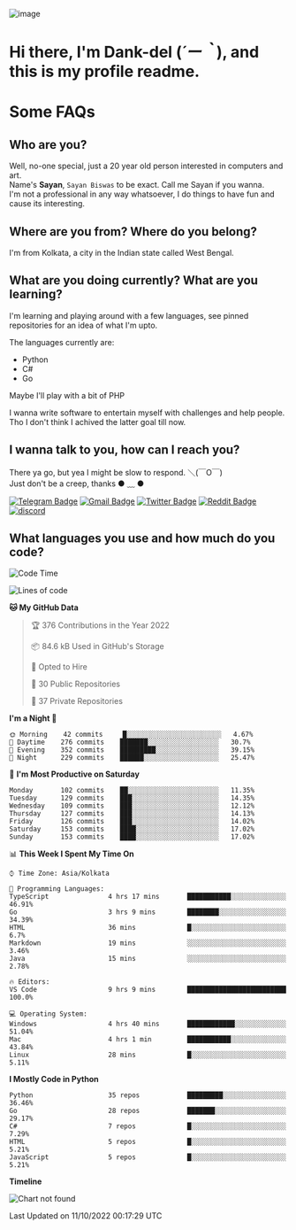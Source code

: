 ![image](https://user-images.githubusercontent.com/63096193/125182844-29f20800-e22f-11eb-8dc9-b0f2d29647bb.png)

# **Hi there, I'm Dank-del (*´ー｀*), and this is my profile readme.**
<!--  [![Profile views](https://gpvc.arturio.dev/dank-del)](https://github.com/dank-del) -->
# Some FAQs

## **Who are you?**

Well, no-one special, just a 20 year old person interested in computers and art. \
Name's **Sayan**, `Sayan Biswas` to be exact. Call me Sayan if you wanna. \
I'm not a professional in any way whatsoever, I do things to have fun and cause its interesting.

## **Where are you from? Where do you belong?**

I'm from Kolkata, a city in the Indian state called West Bengal.

## **What are you doing currently? What are you learning?**

I'm learning and playing around with a few languages, see pinned repositories for an idea of what I'm upto.

The languages currently are:

- Python
- C#
- Go

Maybe I'll play with a bit of PHP

I wanna write software to entertain myself with challenges and help people. \
Tho I don't think I achived the latter goal till now.

<!--## **Eww, I see a weeb profile.**

Can't help it, it's the best way to hide my face on this account
> Why do people hate weebs .-.

## **Cool, what more interests you?**

My interests are quite, weird. They're scattered all over the place. \
I've been fascinated by music and have studied it since the age of 6, I've performed on stage and on air but yeah now I've been away from that. I specialize in key instruments. \
Another thing that interests me is Media Production, aka, working with audio, video and broadcasting media.

> I just like art in general. also feeds the reason of me being obsessed with Japanese drawings (⋟ ﹏ ⋞)-->

## **I wanna talk to you, how can I reach you?**

There ya go, but yea I might be slow to respond. ＼(￣O￣) \
Just don't be a creep, thanks ● ﹏ ●

[![Telegram Badge](https://img.shields.io/badge/-dank_as_fuck-1ca0f1?style=flat-square&logo=telegram&logoColor=white&link=https://t.me/dank_as_fuck)](https://t.me/dank_as_fuck)
[![Gmail Badge](https://img.shields.io/badge/-sayan@asia.com-c14438?style=flat-square&logo=Gmail&logoColor=white&link=mailto:sayan@asia.com)](mailto:sayan@asia.com)
[![Twitter Badge](https://img.shields.io/twitter/follow/TheDankDel?style=social)](https://twitter.com/TheDankDel)
[![Reddit Badge](https://img.shields.io/reddit/user-karma/combined/dank_as_fuck_?style=social)](https://www.reddit.com/user/dank_as_fuck_/)
[![discord](https://discord-md-badge.vercel.app/api/shield/506536929152466945?style=social)](https://discordapp.com/users/506536929152466945)

## **What languages you use and how much do you code?**

<!--START_SECTION:waka-->
![Code Time](http://img.shields.io/badge/Code%20Time-810%20hrs%2010%20mins-blue)

![Lines of code](https://img.shields.io/badge/From%20Hello%20World%20I%27ve%20Written-1%20Million%20lines%20of%20code-blue)

**🐱 My GitHub Data** 

> 🏆 376 Contributions in the Year 2022
 > 
> 📦 84.6 kB Used in GitHub's Storage 
 > 
> 💼 Opted to Hire
 > 
> 📜 30 Public Repositories 
 > 
> 🔑 37 Private Repositories  
 > 
**I'm a Night 🦉** 

```text
🌞 Morning    42 commits     █░░░░░░░░░░░░░░░░░░░░░░░░   4.67% 
🌆 Daytime    276 commits    ███████░░░░░░░░░░░░░░░░░░   30.7% 
🌃 Evening    352 commits    █████████░░░░░░░░░░░░░░░░   39.15% 
🌙 Night      229 commits    ██████░░░░░░░░░░░░░░░░░░░   25.47%

```
📅 **I'm Most Productive on Saturday** 

```text
Monday       102 commits    ██░░░░░░░░░░░░░░░░░░░░░░░   11.35% 
Tuesday      129 commits    ███░░░░░░░░░░░░░░░░░░░░░░   14.35% 
Wednesday    109 commits    ███░░░░░░░░░░░░░░░░░░░░░░   12.12% 
Thursday     127 commits    ███░░░░░░░░░░░░░░░░░░░░░░   14.13% 
Friday       126 commits    ███░░░░░░░░░░░░░░░░░░░░░░   14.02% 
Saturday     153 commits    ████░░░░░░░░░░░░░░░░░░░░░   17.02% 
Sunday       153 commits    ████░░░░░░░░░░░░░░░░░░░░░   17.02%

```


📊 **This Week I Spent My Time On** 

```text
⌚︎ Time Zone: Asia/Kolkata

💬 Programming Languages: 
TypeScript               4 hrs 17 mins       ███████████░░░░░░░░░░░░░░   46.91% 
Go                       3 hrs 9 mins        ████████░░░░░░░░░░░░░░░░░   34.39% 
HTML                     36 mins             █░░░░░░░░░░░░░░░░░░░░░░░░   6.7% 
Markdown                 19 mins             ░░░░░░░░░░░░░░░░░░░░░░░░░   3.46% 
Java                     15 mins             ░░░░░░░░░░░░░░░░░░░░░░░░░   2.78%

🔥 Editors: 
VS Code                  9 hrs 9 mins        █████████████████████████   100.0%

💻 Operating System: 
Windows                  4 hrs 40 mins       ████████████░░░░░░░░░░░░░   51.04% 
Mac                      4 hrs 1 min         ███████████░░░░░░░░░░░░░░   43.84% 
Linux                    28 mins             █░░░░░░░░░░░░░░░░░░░░░░░░   5.11%

```

**I Mostly Code in Python** 

```text
Python                   35 repos            █████████░░░░░░░░░░░░░░░░   36.46% 
Go                       28 repos            ███████░░░░░░░░░░░░░░░░░░   29.17% 
C#                       7 repos             █░░░░░░░░░░░░░░░░░░░░░░░░   7.29% 
HTML                     5 repos             █░░░░░░░░░░░░░░░░░░░░░░░░   5.21% 
JavaScript               5 repos             █░░░░░░░░░░░░░░░░░░░░░░░░   5.21%

```


**Timeline**

![Chart not found](https://raw.githubusercontent.com/Dank-del/Dank-del/main/charts/bar_graph.png) 


 Last Updated on 11/10/2022 00:17:29 UTC
<!--END_SECTION:waka-->

<!--## **Can I stalk your spotify?**

Um sure.

![OwO Spotify](https://spotify-recently-played-readme.vercel.app/api?user=31fdrsslnr7nvq4ytqwtw7c4rxfm&count=5)-->
